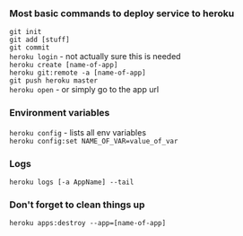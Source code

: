 ### Most basic commands to deploy service to heroku

`git init`  
`git add [stuff]`  
`git commit`  
`heroku login` - not actually sure this is needed  
`heroku create [name-of-app]`  
`heroku git:remote -a [name-of-app]`  
`git push heroku master`  
`heroku open` - or simply go to the app url

### Environment variables

`heroku config` - lists all env variables  
`heroku config:set NAME_OF_VAR=value_of_var`

### Logs

`heroku logs [-a AppName] --tail`

### Don't forget to clean things up

`heroku apps:destroy --app=[name-of-app]`
